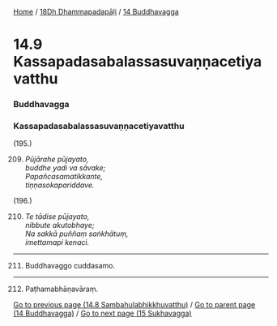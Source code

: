 
[Home](/) / [18Dh Dhammapadapāḷi](/tipitaka/18Dh.md) / [14 Buddhavagga](/tipitaka/18Dh/14.md)

# 14.9 Kassapadasabalassasuvaṇṇacetiyavatthu

### Buddhavagga

### Kassapadasabalassasuvaṇṇacetiyavatthu

(195.)

209. _Pūjārahe pūjayato,_  
_buddhe yadi va sāvake;_  
_Papañcasamatikkante,_  
_tiṇṇasokapariddave._  


(196.)

210. _Te tādise pūjayato,_  
_nibbute akutobhaye;_  
_Na sakkā puññaṃ saṅkhātuṃ,_  
_imettamapi kenaci._  


---

211. Buddhavaggo cuddasamo.



---

212. Paṭhamabhāṇavāraṃ.



[Go to previous page (14.8 Sambahulabhikkhuvatthu)](/tipitaka/18Dh/14/14.8.md) / [Go to parent page (14 Buddhavagga)](/tipitaka/18Dh/14.md) / [Go to next page (15 Sukhavagga)](/tipitaka/18Dh/15.md)


